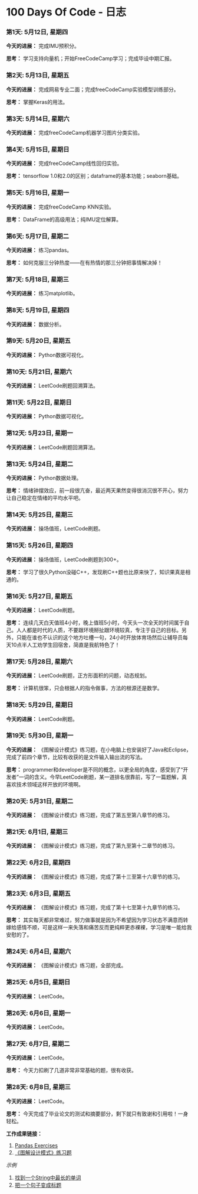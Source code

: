# 100 Days Of Code - 日志

### 第1天: 5月12日, 星期四

**今天的进展：** 完成IMU预积分。

**思考：** 学习支持向量机；开始FreeCodeCamp学习；完成毕设中期汇报。

### 第2天: 5月13日, 星期五

**今天的进展：** 完成网易专业二面；完成freeCodeCamp实验模型训练部分。

**思考：** 掌握Keras的用法。

### 第3天: 5月14日, 星期六

**今天的进展：** 完成freeCodeCamp机器学习图片分类实验。

### 第4天: 5月15日, 星期日

**今天的进展：** 完成freeCodeCamp线性回归实验。

**思考：** tensorflow 1.0和2.0的区别；dataframe的基本功能；seaborn基础。

### 第5天: 5月16日, 星期一

**今天的进展：** 完成freeCodeCamp KNN实验。

**思考：** DataFrame的高级用法；纯IMU定位解算。

### 第6天: 5月17日, 星期二

**今天的进展：** 练习pandas。

**思考：** 如何克服三分钟热度——在有热情的那三分钟把事情解决掉！

### 第7天: 5月18日, 星期三

**今天的进展：** 练习matplotlib。

### 第8天: 5月19日, 星期四

**今天的进展：** 数据分析。

### 第9天: 5月20日, 星期五

**今天的进展：** Python数据可视化。

### 第10天: 5月21日, 星期六

**今天的进展：** LeetCode刷题回溯算法。

### 第11天: 5月22日, 星期日

**今天的进展：** Python数据可视化。

### 第12天: 5月23日, 星期一

**今天的进展：** LeetCode刷题回溯算法。

### 第13天: 5月24日, 星期二

**今天的进展：** Python数据处理。

**思考：** 情绪钟摆效应，前一段很亢奋，最近两天果然变得很消沉很不开心，努力让自己稳定在情绪的平均水平吧。

### 第14天: 5月25日, 星期三

**今天的进展：** 操场值班，LeetCode刷题。

### 第15天: 5月26日, 星期四

**今天的进展：** 操场值班，LeetCode刷题到300+。

**思考：** 学习了很久Python没碰C++，发现刷C++题也比原来快了，知识果真是相通的。

### 第16天: 5月27日, 星期五

**今天的进展：** LeetCode刷题。

**思考：** 连续几天白天值班4小时，晚上值班5小时，今天头一次全天的时间属于自己。人人都是时代的人质，不要跟环境掰扯跟环境较真，专注于自己的目标。另外，只能在谁也不认识的这个地方吐槽一句，24小时开放体育场然后让辅导员每天10点半人工劝学生回宿舍，简直是我航特色了！

### 第17天: 5月28日, 星期六

**今天的进展：** LeetCode刷题，正方形面积的问题，动态规划。

**思考：** 计算机很笨，只会根据人的指令做事，方法的根源还是数学。

### 第18天: 5月29日, 星期日

**今天的进展：** LeetCode刷题。

### 第19天: 5月30日, 星期一

**今天的进展：** 《图解设计模式》练习题，在小电脑上也安装好了Java和Eclipse，完成了前四个章节，比较有收获的是文件输入输出流的写法。

**思考：** programmer和developer是不同的概念，以更全局的角度，感受到了“开发者”一词的含义。今早LeetCode刷题，某一道排名很靠前，写了一篇题解，真喜欢技术领域这样开放的环境啊。

### 第20天: 5月31日, 星期二

**今天的进展：** 《图解设计模式》练习题，完成了第五至第八章节的练习。

### 第21天: 6月1日, 星期三

**今天的进展：** 《图解设计模式》练习题，完成了第九至第十二章节的练习。

### 第22天: 6月2日, 星期四

**今天的进展：** 《图解设计模式》练习题，完成了第十三至第十六章节的练习。

### 第23天: 6月3日, 星期五

**今天的进展：** 《图解设计模式》练习题，完成了第十七至第十九章节的练习。

**思考：** 其实每天都非常难过，努力做事就是因为不希望因为学习状态不满意而转嫁给感情不顺，可是这样一来失落和痛苦反而更纯粹更赤裸裸，学习是唯一能给我安慰的了。

### 第24天: 6月4日, 星期六

**今天的进展：** 《图解设计模式》练习题，全部完成。

### 第25天: 6月5日, 星期日

**今天的进展：**  LeetCode。

### 第26天: 6月6日, 星期一

**今天的进展：**  LeetCode。

### 第27天: 6月7日, 星期二

**今天的进展：**  LeetCode。

**思考：** 今天力扣刷了几道非常非常基础的题，很有收获。

### 第28天: 6月8日, 星期三

**今天的进展：**  LeetCode。

**思考：** 今天完成了毕业论文的测试和摘要部分，剩下就只有致谢和引用啦！一身轻松。

**工作成果链接：**
1. [Pandas Exercises](https://github.com/AshleyLi98/pandas_exercises)
2. [《图解设计模式》练习题](https://github.com/AshleyLi98/Design_Patterns)

*示例*

1. [找到一个String中最长的单词](https://www.freecodecamp.com/challenges/find-the-longest-word-in-a-string)
2. [把一个句子变成标题](https://www.freecodecamp.com/challenges/title-case-a-sentence)
